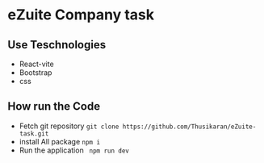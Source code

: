 # eZuite Company task
## Use Teschnologies
- React-vite
- Bootstrap
- css
## How run the Code
- Fetch git repository
``` git clone https://github.com/Thusikaran/eZuite-task.git ```
- install All package
  ``` npm i ```
- Run the application
 ``` npm run dev```

